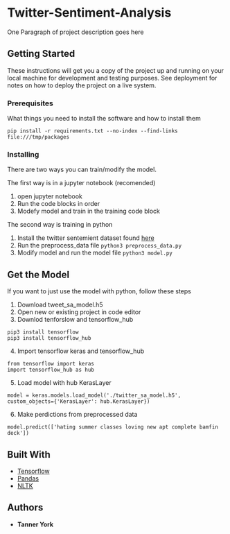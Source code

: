 # Twitter-Sentiment-Analysis

One Paragraph of project description goes here

## Getting Started

These instructions will get you a copy of the project up and running on your local machine for development and testing purposes. See deployment for notes on how to deploy the project on a live system.

### Prerequisites

What things you need to install the software and how to install them

```pip install -r requirements.txt --no-index --find-links file:///tmp/packages```

### Installing

There are two ways you can train/modify the model.

The first way is in a jupyter notebook (recomended)
1. open jupyter notebook
2. Run the code blocks in order
3. Modefy model and train in the training code block

The second way is training in python
1. Install the twitter sentemient dataset found [here](https://www.kaggle.com/kazanova/sentiment140)
2. Run the preprocess_data file
```python3 preprocess_data.py```
3. Modify model and run the model file
```python3 model.py```

## Get the Model
If you want to just use the model with python, follow these steps

1. Download tweet_sa_model.h5
2. Open new or existing project in code editor
3. Downlod tenforslow and tensorflow_hub
```
pip3 install tensorflow
pip3 install tensorflow_hub
```
4. Import tensorflow keras and tensorflow_hub
```
from tensorflow import keras
import tensorflow_hub as hub
```
5. Load model with hub KerasLayer<br>
```
model = keras.models.load_model('./twitter_sa_model.h5', custom_objects={'KerasLayer': hub.KerasLayer})
```
6. Make perdictions from preprocessed data<br>
```
model.predict(['hating summer classes loving new apt complete bamfin deck'])
```



## Built With

* [Tensorflow](https://www.tensorflow.org)
* [Pandas](https://pandas.pydata.org)
* [NLTK](https://www.nltk.org)


## Authors

* **Tanner York**

